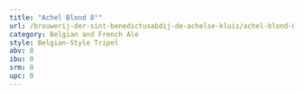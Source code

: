 ```yaml
---
title: "Achel Blond 8°"
url: /brouwerij-der-sint-benedictusabdij-de-achelse-kluis/achel-blond-8deg/
category: Belgian and French Ale
style: Belgian-Style Tripel
abv: 8
ibu: 0
srm: 0
upc: 0
---
```



